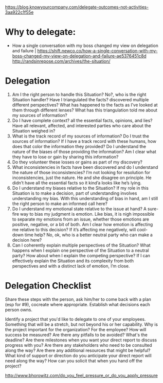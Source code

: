 https://blog.knowyourcompany.com/delegate-outcomes-not-activities-3aa922c1f55e

# Why to delegate:
- How a single conversation with my boss changed my view on delegation and failure | https://shift.newco.co/how-a-single-conversation-with-my-boss-changed-my-view-on-delegation-and-failure-ae5376451c8d
http://randsinrepose.com/archives/the-situation/
# Delegation
1. Am I the right person to handle this Situation? No?, who is the right Situation handler? Have I triangulated the facts? discovered multiple different perspectives? What has happened to the facts as I’ve looked at them through different lenses? What has this triangulation told me about my sources of information?
2. Do I have complete context? all the essential facts, opinions, and lies? Have all relevant, affected, and interested parties who care about the Situation weighed in?
3. What is the track record of my sources of information? Do I trust the sources of information? If I have a track record with these humans, how does that color the information they provided? Do I understand the nature of the biases of those providing the information? Am I clear what they have to lose or gain by sharing this information?
4.  Do they volunteer these losses or gains as part of my discovery?
5. What inconsistencies in facts have been discovered and do I understand the nature of those inconsistencies? I’m not looking for resolution for inconsistencies, just the nature. He and she disagree on principle. He didn’t have all the essential facts so it kind’a looks like he’s lying.
6. Do I understand my biases relative to the Situation? If my role in this Situation is to make a decision, part of understanding involves understanding my bias. With this understanding of bias in hand, am I still the right person to make an informed call here?
7. Do I understand my emotional state relative to the issue at hand? A sure-fire way to bias my judgment is emotion. Like bias, it is nigh impossible to separate my emotions from an issue, whether those emotions are positive, negative, or a bit of both. Am I clear how emotion is affecting me relative to this decision? If it’s affecting me negatively, will cool-down time help? No, ok, who is a better neutral party who can make a decision here?
8. Can I coherently explain multiple perspectives of the Situation? What happens when I explain one perspective of the Situation to a neutral party? How about when I explain the competing perspective? If I can effectively explain the Situation and its complexity from both perspectives and with a distinct lack of emotion, I’m close.


# Delegation Checklist
Share these steps with the person, ask him/her to come back with a plan (esp for #9), cocreate where appropriate. Establish what decisions each person owns.

Identify a project that you'd like to delegate to one of your employees. Something that will be a stretch, but not beyond his or her capability.
Why is the project important for the organization? For the employee?
How will success be measured?
Are there any pitfalls to be avoided?
What's the deadline?
Are there milestones when you want your direct report to discuss progress with you?
Are there any stakeholders who need to be consulted along the way?
Are there any additional resources that might be helpful?
What kind of support or direction do you anticipate your direct report will need along the way? How can you solicit that when you hand off the project?


http://www.bhorowitz.com/do_you_feel_pressure_or_do_you_apply_pressure
